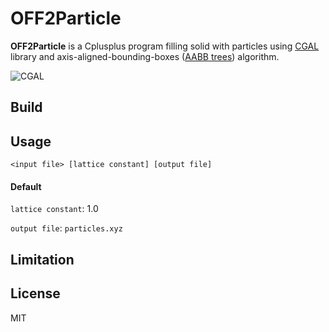 # OFF2Particle

**OFF2Particle** is a Cplusplus program filling solid with particles using [CGAL](https://www.cgal.org/) library and axis-aligned-bounding-boxes ([AABB trees](https://doi.org/10.1080/10867651.1997.10487480)) algorithm. 

![CGAL](https://www.cgal.org/images/cgal_front_page_2013.png)

## Build



## Usage

```
<input file> [lattice constant] [output file]
```

#### Default 

`lattice constant`: 1.0

`output file`: `particles.xyz`

## Limitation


## License
MIT
